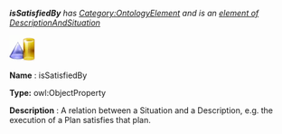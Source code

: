 ___isSatisfiedBy__ 
 has
 [Category:OntologyElement](../../Category/OntologyElement "Category:OntologyElement") 
 and is an
 [element of](../../Property/ElementOf "Property:ElementOf") 
[DescriptionAndSituation](../../Submissions/DescriptionAndSituation "Submissions:DescriptionAndSituation")_




  





[![ObjectProperty](../public/images/thumb/c/c3/ObjectProperty.gif/45px-ObjectProperty.gif)](../../Image/ObjectProperty.gif "ObjectProperty")


__Name__ 
 : isSatisfiedBy
 



__Type:__ 
 owl:ObjectProperty
 



__Description__ 
 : A relation between a Situation and a Description, e.g. the execution of a Plan satisfies that plan.